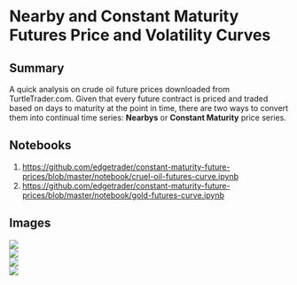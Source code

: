 # Nearby and Constant Maturity Futures Price and Volatility Curves

## Summary
A quick analysis on crude oil future prices downloaded from TurtleTrader.com.  Given that every future contract is priced and traded based on days to maturity at the point in time, there are two ways to convert them into continual time series: **Nearbys** or **Constant Maturity** price series.

## Notebooks
1. https://github.com/edgetrader/constant-maturity-future-prices/blob/master/notebook/cruel-oil-futures-curve.ipynb
2. https://github.com/edgetrader/constant-maturity-future-prices/blob/master/notebook/gold-futures-curve.ipynb

## Images
<img src='./images/crude-oil-constant-maturity-price.png'></br>
<img src='./images/crude-oil-constant-maturity-volatility.png'></br>
<img src='./images/gold-constant-maturity-price.png'></br>
<img src='./images/gold-constant-maturity-volatility.png'></br>

